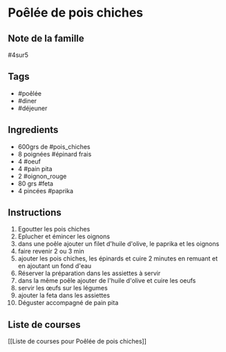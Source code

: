 # Poêlée de pois chiches

## Note de la famille
#4sur5

## Tags 

- #poêlée
-  #diner
- #déjeuner
## Ingredients 

- 600grs de #pois_chiches
- 8 poignées #épinard frais
- 4 #oeuf 
- 4 #pain pita
- 2 #oignon_rouge
- 80 grs #feta
- 4 pincées #paprika
## Instructions

1. Egoutter les pois chiches
2. Eplucher et émincer les oignons 
3. dans une poêle ajouter un filet d'huile d'olive, le paprika et les oignons 
4. faire revenir 2 ou 3 min
5. ajouter les pois chiches, les épinards et cuire 2 minutes en remuant et en ajoutant un fond d'eau 
6. Réserver la préparation dans les assiettes à servir  
7. dans la même poêle ajouter de l'huile d'olive et cuire les oeufs
8. servir les œufs sur les légumes 
9. ajouter la feta dans les assiettes 
10. Déguster accompagné de pain pita
## Liste de courses  
[[Liste de courses pour Poêlée de pois chiches]]